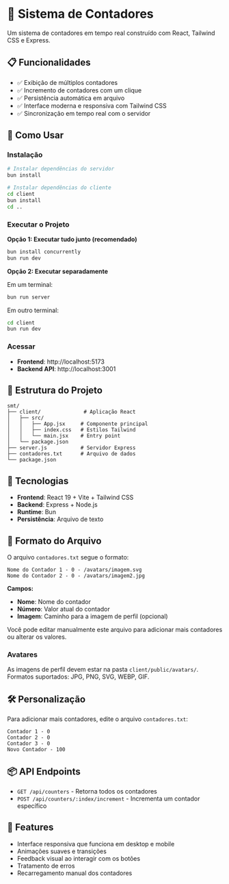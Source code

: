 # 🎯 Sistema de Contadores

Um sistema de contadores em tempo real construído com React, Tailwind CSS e Express.

## 📋 Funcionalidades

- ✅ Exibição de múltiplos contadores
- ✅ Incremento de contadores com um clique
- ✅ Persistência automática em arquivo
- ✅ Interface moderna e responsiva com Tailwind CSS
- ✅ Sincronização em tempo real com o servidor

## 🚀 Como Usar

### Instalação

```bash
# Instalar dependências do servidor
bun install

# Instalar dependências do cliente
cd client
bun install
cd ..
```

### Executar o Projeto

**Opção 1: Executar tudo junto (recomendado)**
```bash
bun install concurrently
bun run dev
```

**Opção 2: Executar separadamente**

Em um terminal:
```bash
bun run server
```

Em outro terminal:
```bash
cd client
bun run dev
```

### Acessar

- **Frontend**: http://localhost:5173
- **Backend API**: http://localhost:3001

## 📁 Estrutura do Projeto

```
smt/
├── client/              # Aplicação React
│   ├── src/
│   │   ├── App.jsx     # Componente principal
│   │   ├── index.css   # Estilos Tailwind
│   │   └── main.jsx    # Entry point
│   └── package.json
├── server.js           # Servidor Express
├── contadores.txt      # Arquivo de dados
└── package.json
```

## 🎨 Tecnologias

- **Frontend**: React 19 + Vite + Tailwind CSS
- **Backend**: Express + Node.js
- **Runtime**: Bun
- **Persistência**: Arquivo de texto

## 📝 Formato do Arquivo

O arquivo `contadores.txt` segue o formato:
```
Nome do Contador 1 - 0 - /avatars/imagem.svg
Nome do Contador 2 - 0 - /avatars/imagem2.jpg
```

**Campos:**
- **Nome**: Nome do contador
- **Número**: Valor atual do contador
- **Imagem**: Caminho para a imagem de perfil (opcional)

Você pode editar manualmente este arquivo para adicionar mais contadores ou alterar os valores.

### Avatares

As imagens de perfil devem estar na pasta `client/public/avatars/`.
Formatos suportados: JPG, PNG, SVG, WEBP, GIF.

## 🛠️ Personalização

Para adicionar mais contadores, edite o arquivo `contadores.txt`:
```
Contador 1 - 0
Contador 2 - 0
Contador 3 - 0
Novo Contador - 100
```

## 📦 API Endpoints

- `GET /api/counters` - Retorna todos os contadores
- `POST /api/counters/:index/increment` - Incrementa um contador específico

## 🌟 Features

- Interface responsiva que funciona em desktop e mobile
- Animações suaves e transições
- Feedback visual ao interagir com os botões
- Tratamento de erros
- Recarregamento manual dos contadores

